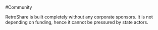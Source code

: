 #Community

RetroShare is built completely without any corporate sponsors. It is not depending on funding, hence it cannot be pressured by state actors. 

